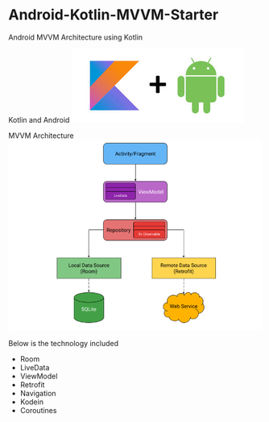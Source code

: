 # Android-Kotlin-MVVM-Starter

Android MVVM Architecture using Kotlin

Kotlin and Android
![Screenshot](kotlinandroid.jpg)

MVVM Architecture
![Screenshot](mvvm2.png)

Below is the technology included
- Room
- LiveData
- ViewModel
- Retrofit
- Navigation
- Kodein
- Coroutines
